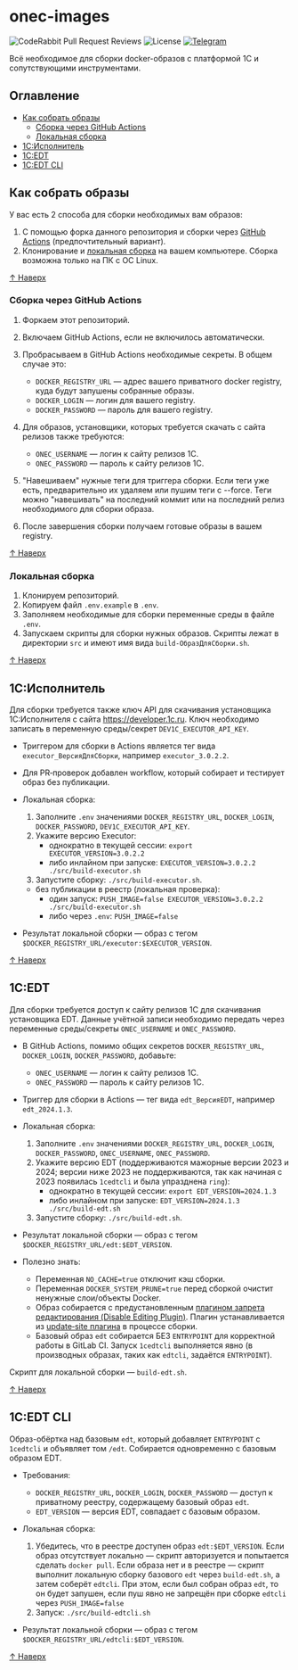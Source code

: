 # onec-images

![CodeRabbit Pull Request Reviews](https://img.shields.io/coderabbit/prs/github/pravets/onec-images?utm_source=oss&utm_medium=github&utm_campaign=pravets%2Fonec-images&labelColor=171717&color=FF570A&link=https%3A%2F%2Fcoderabbit.ai&label=CodeRabbit+Reviews)
![License](https://img.shields.io/github/license/pravets/oscript-images)
[![Telegram](https://telegram-badge.vercel.app/api/telegram-badge?channelId=@pravets_IT)](https://t.me/pravets_it)

Всё необходимое для сборки docker-образов с платформой 1С и сопутствующими инструментами.

## Оглавление

- [Как собрать образы](#как-собрать-образы)
    - [Сборка через GitHub Actions](#сборка-через-github-actions)
    - [Локальная сборка](#локальная-сборка)
- [1С:Исполнитель](#1сисполнитель)
- [1С:EDT](#1сedt)
- [1С:EDT CLI](#1сedt-cli)

## Как собрать образы

У вас есть 2 способа для сборки необходимых вам образов:

1. С помощью форка данного репозитория и сборки через [GitHub Actions](#сборка-через-github-actions) (предпочтительный вариант).
2. Клонирование и [локальная сборка](#локальная-сборка) на вашем компьютере. Сборка возможна только на ПК с ОС Linux.

[↑ Наверх](#onec-images)

### Сборка через GitHub Actions

1. Форкаем этот репозиторий.
2. Включаем GitHub Actions, если не включилось автоматически.
3. Пробрасываем в GitHub Actions необходимые секреты. В общем случае это:
    - `DOCKER_REGISTRY_URL` — адрес вашего приватного docker registry, куда будут запушены собранные образы.
    - `DOCKER_LOGIN` — логин для вашего registry.
    - `DOCKER_PASSWORD` — пароль для вашего registry.
4. Для образов, установщики, которых требуется скачать с сайта релизов также требуются:
    - `ONEC_USERNAME` — логин к сайту релизов 1С.
    - `ONEC_PASSWORD` — пароль к сайту релизов 1С.

5. "Навешиваем" нужные теги для триггера сборки. Если теги уже есть, предварительно их удаляем или пушим теги с --force. Теги можно "навешивать" на последний коммит или на последний релиз необходимого для сборки образа.
6. После завершения сборки получаем готовые образы в вашем registry.

[↑ Наверх](#onec-images)

### Локальная сборка

1. Клонируем репозиторий.
2. Копируем файл `.env.example` в `.env`.
3. Заполняем необходимые для сборки переменные среды в файле `.env`.
4. Запускаем скрипты для сборки нужных образов. Скрипты лежат в директории `src` и имеют имя вида `build-ОбразДляСборки.sh`.

[↑ Наверх](#onec-images)

## 1С:Исполнитель

Для сборки требуется также ключ API для скачивания установщика 1С:Исполнителя с сайта https://developer.1c.ru. Ключ необходимо записать в переменную среды/секрет `DEV1C_EXECUTOR_API_KEY`.

- Триггером для сборки в Actions является тег вида `executor_ВерсияДляСборки`, например `executor_3.0.2.2`.
- Для PR‑проверок добавлен workflow, который собирает и тестирует образ без публикации.

- Локальная сборка:
  1. Заполните `.env` значениями `DOCKER_REGISTRY_URL`, `DOCKER_LOGIN`, `DOCKER_PASSWORD`, `DEV1C_EXECUTOR_API_KEY`.
  2. Укажите версию Executor:
     - однократно в текущей сессии: `export EXECUTOR_VERSION=3.0.2.2`
     - либо инлайном при запуске: `EXECUTOR_VERSION=3.0.2.2 ./src/build-executor.sh`
  3. Запустите сборку: `./src/build-executor.sh`.

  - без публикации в реестр (локальная проверка):
    - один запуск: `PUSH_IMAGE=false EXECUTOR_VERSION=3.0.2.2 ./src/build-executor.sh`
    - либо через `.env`: `PUSH_IMAGE=false`

- Результат локальной сборки — образ с тегом `$DOCKER_REGISTRY_URL/executor:$EXECUTOR_VERSION`.

[↑ Наверх](#onec-images)

## 1С:EDT

Для сборки требуется доступ к сайту релизов 1С для скачивания установщика EDT. Данные учётной записи необходимо передать через переменные среды/секреты `ONEC_USERNAME` и `ONEC_PASSWORD`.

- В GitHub Actions, помимо общих секретов `DOCKER_REGISTRY_URL`, `DOCKER_LOGIN`, `DOCKER_PASSWORD`, добавьте:
  - `ONEC_USERNAME` — логин к сайту релизов 1С.
  - `ONEC_PASSWORD` — пароль к сайту релизов 1С.

- Триггер для сборки в Actions — тег вида `edt_ВерсияEDT`, например `edt_2024.1.3`.

- Локальная сборка:
  1. Заполните `.env` значениями `DOCKER_REGISTRY_URL`, `DOCKER_LOGIN`, `DOCKER_PASSWORD`, `ONEC_USERNAME`, `ONEC_PASSWORD`.
  2. Укажите версию EDT (поддерживаются мажорные версии 2023 и 2024; версии ниже 2023 не поддерживаются, так как начиная с 2023 появилась `1cedtcli` и была упразднена `ring`):
     - однократно в текущей сессии: `export EDT_VERSION=2024.1.3`
     - либо инлайном при запуске: `EDT_VERSION=2024.1.3 ./src/build-edt.sh`
  3. Запустите сборку: `./src/build-edt.sh`.

- Результат локальной сборки — образ с тегом `$DOCKER_REGISTRY_URL/edt:$EDT_VERSION`.

- Полезно знать:
  - Переменная `NO_CACHE=true` отключит кэш сборки.
  - Переменная `DOCKER_SYSTEM_PRUNE=true` перед сборкой очистит ненужные слои/объекты Docker.
  - Образ собирается с предустановленным [плагином запрета редактирования (Disable Editing Plugin)](https://gitlab.com/marmyshev/edt-editing). Плагин устанавливается из [update‑site плагина](https://marmyshev.gitlab.io/edt-editing/update) в процессе сборки.
  - Базовый образ `edt` собирается БЕЗ `ENTRYPOINT` для корректной работы в GitLab CI. Запуск `1cedtcli` выполняется явно (в производных образах, таких как `edtcli`, задаётся `ENTRYPOINT`).

Скрипт для локальной сборки — `build-edt.sh`.

[↑ Наверх](#onec-images)

## 1С:EDT CLI

Образ-обёртка над базовым `edt`, который добавляет `ENTRYPOINT` с `1cedtcli` и объявляет том `/edt`. Собирается одновременно с базовым образом EDT.

- Требования:
  - `DOCKER_REGISTRY_URL`, `DOCKER_LOGIN`, `DOCKER_PASSWORD` — доступ к приватному реестру, содержащему базовый образ `edt`.
  - `EDT_VERSION` — версия EDT, совпадает с базовым образом.

- Локальная сборка:
  1. Убедитесь, что в реестре доступен образ `edt:$EDT_VERSION`. Если образ отсутствует локально — скрипт авторизуется и попытается сделать `docker pull`. Если образа нет и в реестре — скрипт выполнит локальную сборку базового `edt` через `build-edt.sh`, а затем соберёт `edtcli`. При этом, если был собран образ `edt`, то он будет запушен, если пуш явно не запрещён при сборке `edtcli` через `PUSH_IMAGE=false`
  2. Запуск: `./src/build-edtcli.sh`

- Результат локальной сборки — образ с тегом `$DOCKER_REGISTRY_URL/edtcli:$EDT_VERSION`.

[↑ Наверх](#onec-images)

